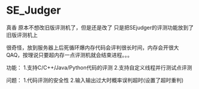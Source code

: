 
# SE_Judger
真香
原本不想改旧版评测机了，但是还是改了
只是把SEjudger的评测功能放到了旧版评测机上

很奇怪，放到服务器上后死循环爆内存代码会评判很长时间，内存会开很大QAQ，按理说只要超内存一点评测机就会结束进程。。。

功能：
1.支持C/C++/Java/Python代码的评测
2.支持自定义线程并行测试点评测

问题：
1.代码评测的安全性
2.输入输出过大时概率误判超时(设置了超时重判)
